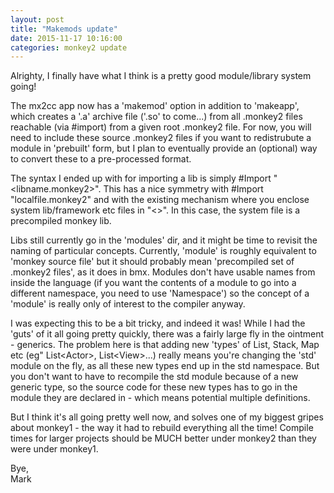 ```yaml
---
layout: post
title: "Makemods update"
date: 2015-11-17 10:16:00
categories: monkey2 update
---
```


Alrighty, I finally have what I think is a pretty good module/library system going!

The mx2cc app now has a 'makemod' option in addition to 'makeapp', which creates a '.a' archive file ('.so' to come...) from all .monkey2 files reachable (via #import) from a given root .monkey2 file. For now, you will need to include these source .monkey2 files if you want to redistrubute a module in 'prebuilt' form, but I plan to eventually provide an (optional) way to convert these to a pre-processed format.

The syntax I ended up with for importing a lib is simply #Import "\<libname.monkey2\>". This has a nice symmetry with #Import "localfile.monkey2" and with the existing mechanism where you enclose system lib/framework etc files in "\<\>". In this case, the system file is a precompiled monkey lib.

Libs still currently go in the 'modules' dir, and it might be time to revisit the naming of particular concepts. Currently, 'module' is roughly equivalent to 'monkey source file' but it should probably mean 'precompiled set of .monkey2 files', as it does in bmx. Modules don't have usable names from inside the language (if you want the contents of a module to go into a different namespace, you need to use 'Namespace') so the concept of a 'module' is really only of interest to the compiler anyway.

I was expecting this to be a bit tricky, and indeed it was! While I had the 'guts' of it all going pretty quickly, there was a fairly large fly in the ointment - generics. The problem here is that adding new 'types' of List, Stack, Map etc (eg" List\<Actor\>, List\<View\>...) really means you're changing the 'std' module on the fly, as all these new types end up in the std namespace. But you don't want to have to recompile the std module because of a new generic type, so the source code for these new types has to go in the module they are declared in - which means potential multiple definitions.  

But I think it's all going pretty well now, and solves one of my biggest gripes about monkey1 - the way it had to rebuild everything all the time! Compile times for larger projects should be MUCH better under monkey2 than they were under monkey1.

Bye,  
Mark
